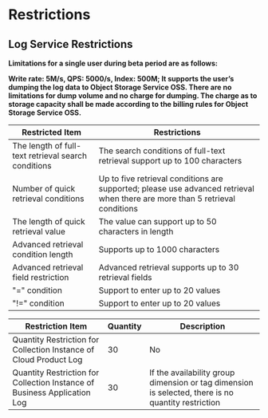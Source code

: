 # Restrictions

## Log Service Restrictions

**Limitations for a single user during beta period are as follows:**

**Write rate: 5M/s, QPS: 5000/s, Index: 500M; 
It supports the user’s dumping the log data to Object Storage Service OSS. There are no limitations for dump volume and no charge for dumping. The charge as to storage capacity shall be made according to the billing rules for Object Storage Service OSS.**

Restricted Item | Restrictions
-- | --
The length of full-text retrieval search conditions | The search conditions of full-text retrieval support up to 100 characters
Number of quick retrieval conditions | Up to five retrieval conditions are supported; please use advanced retrieval when there are more than 5 retrieval conditions
The length of quick retrieval value | The value can support up to 50 characters in length
Advanced retrieval condition length | Supports up to 1000 characters
Advanced retrieval field restriction | Advanced retrieval supports up to 30 retrieval fields
"=" condition | Support to enter up to 20 values
"!=" condition | Support to enter up to 20 values


Restriction Item | Quantity | Description
-- | -- | --
Quantity Restriction for Collection Instance of Cloud Product Log | 30 |No
Quantity Restriction for Collection Instance of Business Application Log | 30 | If the availability group dimension or tag dimension is selected, there is no quantity restriction
